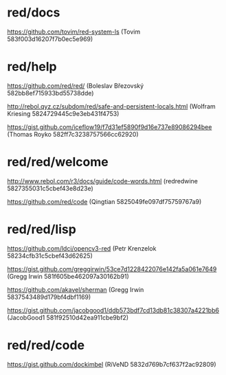 # red/docs

https://github.com/tovim/red-system-ls (Tovim 583f003d16207f7b0ec5e969)

# red/help

https://github.com/red/red/ (Boleslav Březovský 582bb8ef715933bd55738dde)

http://rebol.qyz.cz/subdom/red/safe-and-persistent-locals.html (Wolfram Kriesing 5824729445c9e3eb431f4753)

https://gist.github.com/iceflow19/f7d31ef5890f9d16e737e89086294bee (Thomas Royko 582ff7c3238757566cc62920)

# red/red/welcome

http://www.rebol.com/r3/docs/guide/code-words.html (redredwine 5827355031c5cbef43e8d23e)

https://github.com/red/code (Qingtian 5825049fe097df75759767a9)

# red/red/lisp

https://github.com/ldci/opencv3-red (Petr Krenzelok 58234cfb31c5cbef43d62625)

https://gist.github.com/greggirwin/53ce7d1228422076e142fa5a061e7649 (Gregg Irwin 581f605be462097a30162b91)

https://github.com/akavel/sherman (Gregg Irwin 5837543489d179bf4dbf1169)

https://gist.github.com/jacobgood1/ddb573bdf7cd13db81c38307a4221bb6 (JacobGood1 581f92510d42ea911cbe9bf2)

# red/red/code

https://gist.github.com/dockimbel (RiVeND 5832d769b7cf637f2ac92809)

